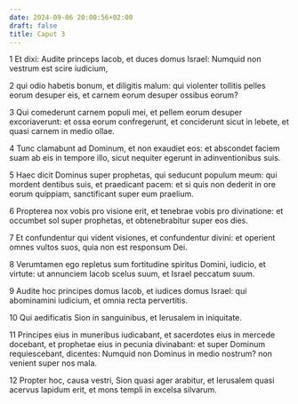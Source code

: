 ```yaml
---
date: 2024-09-06 20:00:56+02:00
draft: false
title: Caput 3
---
```





1 Et dixi: Audite princeps Iacob, et duces domus Israel: Numquid non vestrum est scire iudicium,

2 qui odio habetis bonum, et diligitis malum: qui violenter tollitis pelles eorum desuper eis, et carnem eorum desuper ossibus eorum?

3 Qui comederunt carnem populi mei, et pellem eorum desuper excoriaverunt: et ossa eorum confregerunt, et conciderunt sicut in lebete, et quasi carnem in medio ollae.

4 Tunc clamabunt ad Dominum, et non exaudiet eos: et abscondet faciem suam ab eis in tempore illo, sicut nequiter egerunt in adinventionibus suis.

5 Haec dicit Dominus super prophetas, qui seducunt populum meum: qui mordent dentibus suis, et praedicant pacem: et si quis non dederit in ore eorum quippiam, sanctificant super eum praelium.

6 Propterea nox vobis pro visione erit, et tenebrae vobis pro divinatione: et occumbet sol super prophetas, et obtenebrabitur super eos dies.

7 Et confundentur qui vident visiones, et confundentur divini: et operient omnes vultos suos, quia non est responsum Dei.

8 Verumtamen ego repletus sum fortitudine spiritus Domini, iudicio, et virtute: ut annunciem Iacob scelus suum, et Israel peccatum suum.

9 Audite hoc principes domus Iacob, et iudices domus Israel: qui abominamini iudicium, et omnia recta pervertitis.

10 Qui aedificatis Sion in sanguinibus, et Ierusalem in iniquitate.

11 Principes eius in muneribus iudicabant, et sacerdotes eius in mercede docebant, et prophetae eius in pecunia divinabant: et super Dominum requiescebant, dicentes: Numquid non Dominus in medio nostrum? non venient super nos mala.

12 Propter hoc, causa vestri, Sion quasi ager arabitur, et Ierusalem quasi acervus lapidum erit, et mons templi in excelsa silvarum.

